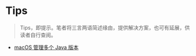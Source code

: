 # Tips

> Tips，即提示。笔者将三言两语简述缘由，提供解决方案，也可有延展，供读者自行查阅。

- [macOS 管理多个 Java 版本](./Java_Multiple_Versions)
